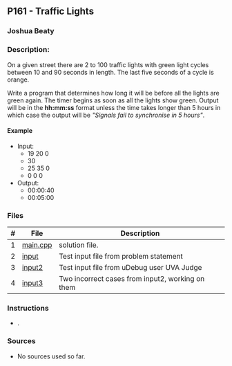 ## P161 - Traffic Lights
### Joshua Beaty
### Description:

On a given street there are 2 to 100 traffic lights with green light cycles between 10 and 90 seconds in length. The last five seconds of a cycle is orange. 

Write a program that determines how long it will be before all the lights are green again. The timer begins as soon as all the lights show green. Output will be in the **hh:mm:ss** format unless the time takes longer than 5 hours in which case the output will be *"Signals fail to synchronise in 5 hours"*.

#### Example

- Input: 
    - 19 20   0
    - 30
    -   25    35 0
    - 0 0 0
- Output: 
    - 00:00:40
    - 00:05:00

### Files

|   #   | File                       | Description                                                |
| :---: | -------------------------- | ---------------------------------------------------------- |
|   1   | [main.cpp](./main.cpp)     | solution file.                                             |
|   2   | [input](./input)           | Test input file from problem statement                     |
|   3   | [input2](./input2)         | Test input file from uDebug user UVA Judge                 |
|   4   | [input3](./input3)         | Two incorrect cases from input2, working on them           |


### Instructions

- .

### Sources

- No sources used so far.